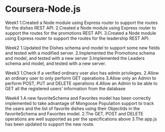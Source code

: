 # Coursera-Node.js

Week1
1.Created a Node module using Express router to support the routes for the dishes REST API.
2.Created a Node module using Express router to support the routes for the promotions REST API.
3.Created a Node module using Express router to support the routes for the leadership REST API.

Week2
1.Updated the Dishes schema and model to support some new fields and tested with a modified server.
2.Implemented the Promotions schema and model, and tested with a new server
3.Implemented the Leaders schema and model, and tested with a new server.

Week3
1.Check if a verified ordinary user also has admin privileges.
2.Allow an ordinary user to only perform GET operatioins
3.Allow only an Admin to perform POST, PUT and DELETE operations
4.Allow an Admin to be able to GET all the registered users' information from the database

Week4
1.A new favoriteSchema and Favorites model has been correctly implemented to take advantage of Mongoose Population support to track the users and the list of favorite dishes using their ObjectIds in the favoriteSchema and Favorites model.
2.The GET, POST and DELETE operations are well supported as per the specifications above
3.The app.js has been updated to support the new route.

